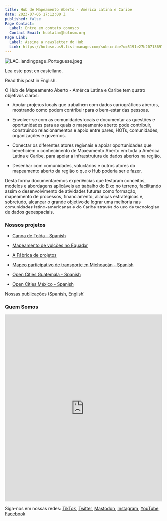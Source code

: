 ```yaml
---
title: Hub de Mapeamento Aberto - América Latina e Caribe
date: 2023-07-05 17:12:00 Z
published: false
Page Contact:
  Label: Entre em contato conosco
  Contact Email: hublatam@hotosm.org
Page Link:
  Label: Assine a newsletter do Hub
  Link: https://hotosm.us9.list-manage.com/subscribe?u=5191e27b207136970f2a9ec1b&id=b7275458c5
---
```


![LAC_landingpage_Portuguese.jpeg](/uploads/LAC_landingpage_Portuguese.jpeg)

Lea este post en castellano.

Read this post in English.

O Hub de Mapeamento Aberto - América Latina e Caribe tem quatro objetivos claros:

* Apoiar projetos locais que trabalhem com dados cartográficos abertos, mostrando como podem contribuir para o bem-estar das pessoas.

* Envolver-se com as comunidades locais e documentar as questões e oportunidades para as quais o mapeamento aberto pode contribuir, construindo relacionamentos e apoio entre pares, HOTs, comunidades, organizações e governos.

* Conectar os diferentes atores regionais e apoiar oportunidades que beneficiem o conhecimento de Mapeamento Aberto em toda a América Latina e Caribe, para apoiar a infraestrutura de dados abertos na região.

* Desenhar com comunidades, voluntários e outros atores do mapeamento aberto da região o que o Hub poderia ser e fazer.

Desta forma documentaremos experiências que testaram conceitos, modelos e abordagens aplicáveis ao trabalho do Eixo no terreno, facilitando assim o desenvolvimento de atividades futuras como formação, mapeamento de processos, financiamento, alianças estratégicas e, sobretudo, alcançar o grande objetivo de lograr uma melhoria nas comunidades latino-americanas e do Caribe através do uso de tecnologias de dados geoespaciais.

### Nossos projetos
* [Canoa de Tolda - Spanish](https://www.hotosm.org/projects/canoa-de-tolda-0a2b5e/)
* [Mapeamento de vulcões no Equador](https://www.hotosm.org/projects/mapeamento-de-vulcoes-no-equador/)

* [A Fábrica de projetos](https://www.hotosm.org/projects/a-fabrica-de-projetos/)

* [Mapeo participativo de transporte en Michoacán - Spanish](https://www.hotosm.org/projects/mapeo-participativo-de-transporte-en-zitacuaro-michoacan/)

* [Open Cities Guatemala - Spanish](https://www.hotosm.org/projects/opencities-guatemala-ES/)

* [Open Cities México - Spanish](https://www.hotosm.org/projects/open-cities-mexico-dc7e44/)
     

[Nossas publicações](https://www.hotosm.org/projects/publicacoes/) ([Spanish](https://www.hotosm.org/projects/publicaciones/), [English](https://www.hotosm.org/projects/publications/))

### Quem Somos

<iframe src="https://uploads.knightlab.com/storymapjs/e120c697c1124821d49174a85168e18d/equipo-alfa-del-hub-de-mapeo-abierto-de-america-latina/index.html" frameborder="0" width="100%" height="600"></iframe>

Siga-nos em nossas redes: [TikTok](https://www.tiktok.com/@mapeoabierto_la?lang=es), [Twitter](https://twitter.com/mapeoabierto_la), [Mastodon](https://mapstodon.space/@mapeoabierto_la), [Instagram](https://www.instagram.com/mapeoabierto_la/), [YouTube](https://www.youtube.com/channel/UCTH6Z_QODJ4NmmBmubS68VA), [Facebook](https://www.facebook.com/Mapeo-abierto-Am%C3%A9rica-Latina-102804808622456/)
